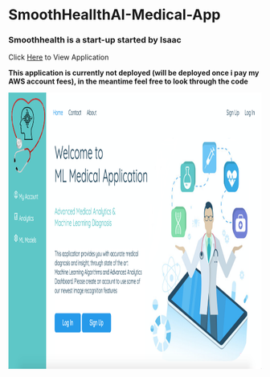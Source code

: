 # SmoothHeallthAI-Medical-App

### Smoothhealth is a start-up started by Isaac

Click [Here](http://54.202.56.3:8000/) to View Application

**This application is currently not deployed (will be deployed once i pay my AWS account fees), in the meantime feel free to look through the code**

<img src="https://github.com/AymenRumi/ML-Medical-App/blob/main/app/static/img/mlmedicalapp.png" width="950" height="550">

